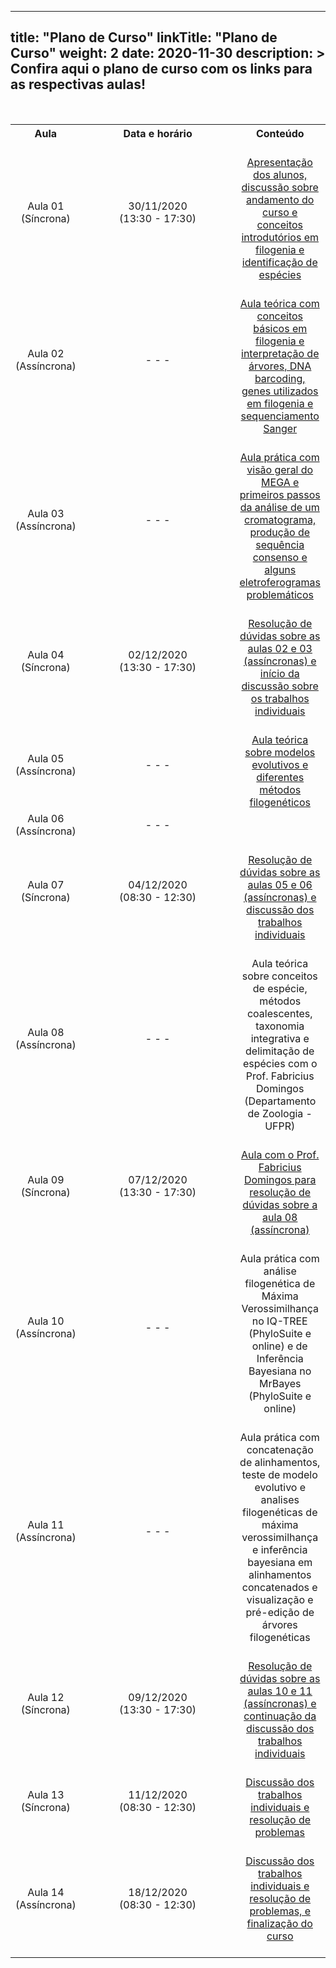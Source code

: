 
---
title: "Plano de Curso"
linkTitle: "Plano de Curso"
weight: 2
date: 2020-11-30
description: >
  Confira aqui o plano de curso com os links para as respectivas aulas!
---

<br>
<div align="center">
<table class="center" style="text-align:center;">
  <tr>
    <th style="vertical-align:middle;"><strong>Aula</strong></th>
    <th style="vertical-align:middle;" width="310"><strong>Data e horário</strong></th>
	<th style="vertical-align:middle;"><strong>Conteúdo</strong></th>
  <tr>
  <td style="vertical-align:middle;">Aula 01 (Síncrona)</td>
  <td style="vertical-align:middle;">30/11/2020 <br>(13:30 - 17:30)</td>
  <td style="vertical-align:middle;"><a href="https://cursodefilogeniaufpr.netlify.app/turma_02/sincronas/aula_01"><br>Apresentação dos alunos, discussão sobre andamento do curso e conceitos introdutórios em filogenia e identificação de espécies<br></a></td>
  <tr>
  <td style="vertical-align:middle;">Aula 02 (Assíncrona)</td>
  <td style="vertical-align:middle;">- - -</td>
  <td style="vertical-align:middle;"><a href="https://cursodefilogeniaufpr.netlify.app/turma_02/teoricas/aula_02"><br>Aula teórica com conceitos básicos em filogenia e interpretação de árvores, DNA barcoding, genes utilizados em filogenia e sequenciamento Sanger<br></a></td>
  <tr>
  <td style="vertical-align:middle;">Aula 03 (Assíncrona)</td>
  <td style="vertical-align:middle;">- - -</td>
  <td style="vertical-align:middle;"><a href="https://cursodefilogeniaufpr.netlify.app/turma_02/praticas/aula_01"><br>Aula prática com visão geral do MEGA e primeiros passos da análise de um cromatograma, produção de sequência consenso e alguns eletroferogramas problemáticos<br></a></td>
  <tr>
  <td style="vertical-align:middle;">Aula 04 (Síncrona)</td>
  <td style="vertical-align:middle;">02/12/2020 <br>(13:30 - 17:30)</td>
  <td style="vertical-align:middle;"><a href="https://cursodefilogeniaufpr.netlify.app/turma_02/sincronas/aula_02"><br>Resolução de dúvidas sobre as aulas 02 e 03 (assíncronas) e início da discussão sobre os trabalhos individuais<br></a></td>
  <tr>
  <td style="vertical-align:middle;">Aula 05 (Assíncrona)</td>
  <td style="vertical-align:middle;">- - -</td>
  <td style="vertical-align:middle;"><a href="https://cursodefilogeniaufpr.netlify.app/turma_02/teoricas/aula_03"><br>Aula teórica sobre modelos evolutivos e diferentes métodos filogenéticos<br></a></td>
  <tr>
  <td style="vertical-align:middle;">Aula 06 (Assíncrona)</td>
  <td style="vertical-align:middle;">- - -</td>
  <td style="vertical-align:middle;"><a href="https://cursodefilogeniaufpr.netlify.app/turma_02/praticas/aula_02"><br.Aula prática com obtenção de sequências no GenBank, alinhamento múltiplo (preparação no MAFFT online e MAFFT no PhyloSuite, e edição no MEGA) e testes de modelos evolutivos<br></a></td>
  <tr>
  <td style="vertical-align:middle;">Aula 07 (Síncrona)</td>
  <td style="vertical-align:middle;">04/12/2020 <br>(08:30 - 12:30)</td>
  <td style="vertical-align:middle;"><a href="https://cursodefilogeniaufpr.netlify.app/turma_02/sincronas/aula_03"><br>Resolução de dúvidas sobre as aulas 05 e 06 (assíncronas) e discussão dos trabalhos individuais<br></a></td>
  <tr>
  <td style="vertical-align:middle;">Aula 08 (Assíncrona)</td>
  <td style="vertical-align:middle;">- - -</td>
  <td style="vertical-align:middle;"><br>Aula teórica sobre conceitos de espécie, métodos coalescentes, taxonomia integrativa e delimitação de espécies com o Prof. Fabricius Domingos (Departamento de Zoologia - UFPR)<br></td>
  <tr>
  <td style="vertical-align:middle;">Aula 09 (Síncrona)</td>
  <td style="vertical-align:middle;">07/12/2020 <br>(13:30 - 17:30)</td>
  <td style="vertical-align:middle;"><a href="https://cursodefilogeniaufpr.netlify.app/turma_02/sincronas/aula_04"><br>Aula com o Prof. Fabricius Domingos para resolução de dúvidas sobre a aula 08 (assíncrona)<br><a></td>
  <tr>
  <td style="vertical-align:middle;">Aula 10 (Assíncrona)</td>
  <td style="vertical-align:middle;">- - -</td>
  <td style="vertical-align:middle;"><br>Aula prática com análise filogenética de Máxima Verossimilhança no IQ-TREE (PhyloSuite e online) e de Inferência Bayesiana no MrBayes (PhyloSuite e online)<br></td>
  <tr>
  <td style="vertical-align:middle;">Aula 11 (Assíncrona)</td>
  <td style="vertical-align:middle;">- - -</td>
  <td style="vertical-align:middle;"><br>Aula prática com concatenação de alinhamentos, teste de modelo evolutivo e analises filogenéticas de máxima verossimilhança e inferência bayesiana em alinhamentos concatenados e visualização e pré-edição de árvores filogenéticas<br></td>
  <tr>
  <td style="vertical-align:middle;">Aula 12 (Síncrona)</td>
  <td style="vertical-align:middle;">09/12/2020 <br>(13:30 - 17:30)</td>
  <td style="vertical-align:middle;"><a href="https://cursodefilogeniaufpr.netlify.app/turma_02/sincronas/aula_05"><br>Resolução de dúvidas sobre as aulas 10 e 11 (assíncronas) e continuação da discussão dos trabalhos individuais<br></td>
  <tr>
  <td style="vertical-align:middle;">Aula 13 (Síncrona)</td>
  <td style="vertical-align:middle;">11/12/2020 <br>(08:30 - 12:30)</td>
  <td style="vertical-align:middle;"><a href="https://cursodefilogeniaufpr.netlify.app/turma_02/sincronas/aula_06"><br>Discussão dos trabalhos individuais e resolução de problemas<br></td>
  <tr>
  <td style="vertical-align:middle;">Aula 14 (Assíncrona)</td>
  <td style="vertical-align:middle;">18/12/2020 <br>(08:30 - 12:30)</td>
  <td style="vertical-align:middle;"><a href="https://cursodefilogeniaufpr.netlify.app/turma_02/sincronas/aula_07"><br>Discussão dos trabalhos individuais e resolução de problemas, e finalização do curso<br><br></td>
  </table>
</div>

	
